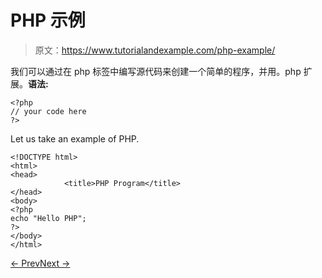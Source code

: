 # PHP 示例

> 原文：<https://www.tutorialandexample.com/php-example/>

我们可以通过在 php 标签中编写源代码来创建一个简单的程序，并用。php 扩展。**语法:**

```
<?php
// your code here
?>
```

Let us take an example of PHP.

```
<!DOCTYPE html>
<html>
<head>
            <title>PHP Program</title>
</head>
<body>
<?php
echo "Hello PHP";           
?>
</body>
</html>
```

[← Prev](https://www.tutorialandexample.com/php-environment-setup)[Next →](https://www.tutorialandexample.com/php-variables)